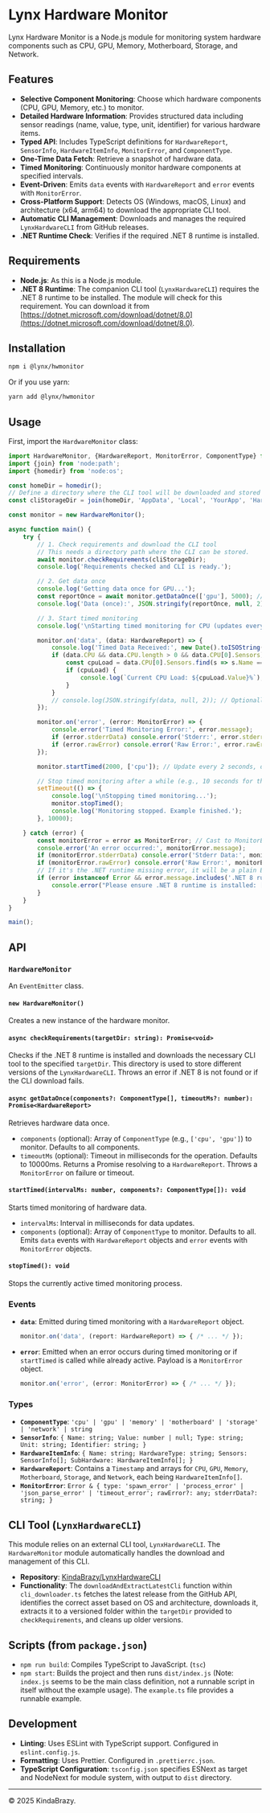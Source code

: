 # Lynx Hardware Monitor

Lynx Hardware Monitor is a Node.js module for monitoring system hardware components such as CPU, GPU, Memory,
Motherboard, Storage, and Network.

## Features

* **Selective Component Monitoring**: Choose which hardware components (CPU, GPU, Memory, etc.) to monitor.
* **Detailed Hardware Information**: Provides structured data including sensor readings (name, value, type, unit,
  identifier) for various hardware items.
* **Typed API**: Includes TypeScript definitions for `HardwareReport`, `SensorInfo`, `HardwareItemInfo`, `MonitorError`,
  and `ComponentType`.
* **One-Time Data Fetch**: Retrieve a snapshot of hardware data.
* **Timed Monitoring**: Continuously monitor hardware components at specified intervals.
* **Event-Driven**: Emits `data` events with `HardwareReport` and `error` events with `MonitorError`.
* **Cross-Platform Support**: Detects OS (Windows, macOS, Linux) and architecture (x64, arm64) to download the
  appropriate CLI tool.
* **Automatic CLI Management**: Downloads and manages the required `LynxHardwareCLI` from GitHub releases.
* **.NET Runtime Check**: Verifies if the required .NET 8 runtime is installed.

## Requirements

* **Node.js**: As this is a Node.js module.
* **.NET 8 Runtime**: The companion CLI tool (`LynxHardwareCLI`) requires the .NET 8 runtime to be installed. The module
  will check for this requirement. You can download it
  from [https://dotnet.microsoft.com/download/dotnet/8.0](https://dotnet.microsoft.com/download/dotnet/8.0).

## Installation

```bash
npm i @lynx/hwmonitor
````

Or if you use yarn:

```bash
yarn add @lynx/hwmonitor
```

## Usage

First, import the `HardwareMonitor` class:

```typescript
import HardwareMonitor, {HardwareReport, MonitorError, ComponentType} from '@lynx/hwmonitor';
import {join} from 'node:path';
import {homedir} from 'node:os';

const homeDir = homedir();
// Define a directory where the CLI tool will be downloaded and stored
const cliStorageDir = join(homeDir, 'AppData', 'Local', 'YourApp', 'HardwareMonitorCLI'); // Example for Windows

const monitor = new HardwareMonitor();

async function main() {
    try {
        // 1. Check requirements and download the CLI tool
        // This needs a directory path where the CLI can be stored.
        await monitor.checkRequirements(cliStorageDir);
        console.log('Requirements checked and CLI is ready.');

        // 2. Get data once
        console.log('Getting data once for GPU...');
        const reportOnce = await monitor.getDataOnce(['gpu'], 5000); // Monitor only GPU, 5-second timeout
        console.log('Data (once):', JSON.stringify(reportOnce, null, 2));

        // 3. Start timed monitoring
        console.log('\nStarting timed monitoring for CPU (updates every 2 seconds)...');

        monitor.on('data', (data: HardwareReport) => {
            console.log('Timed Data Received:', new Date().toISOString());
            if (data.CPU && data.CPU.length > 0 && data.CPU[0].Sensors) {
                const cpuLoad = data.CPU[0].Sensors.find(s => s.Name === 'CPU Total' && s.Type === 'Load');
                if (cpuLoad) {
                    console.log(`Current CPU Load: ${cpuLoad.Value}%`);
                }
            }
            // console.log(JSON.stringify(data, null, 2)); // Optionally log full data
        });

        monitor.on('error', (error: MonitorError) => {
            console.error('Timed Monitoring Error:', error.message);
            if (error.stderrData) console.error('Stderr:', error.stderrData);
            if (error.rawError) console.error('Raw Error:', error.rawError);
        });

        monitor.startTimed(2000, ['cpu']); // Update every 2 seconds, only CPU

        // Stop timed monitoring after a while (e.g., 10 seconds for this example)
        setTimeout(() => {
            console.log('\nStopping timed monitoring...');
            monitor.stopTimed();
            console.log('Monitoring stopped. Example finished.');
        }, 10000);

    } catch (error) {
        const monitorError = error as MonitorError; // Cast to MonitorError if it's an error from the monitor
        console.error('An error occurred:', monitorError.message);
        if (monitorError.stderrData) console.error('Stderr Data:', monitorError.stderrData);
        if (monitorError.rawError) console.error('Raw Error:', monitorError.rawError);
        // If it's the .NET runtime missing error, it will be a plain Error.
        if (error instanceof Error && error.message.includes('.NET 8 runtime')) {
            console.error("Please ensure .NET 8 runtime is installed: [https://dotnet.microsoft.com/download/dotnet/8.0](https://dotnet.microsoft.com/download/dotnet/8.0)");
        }
    }
}

main();
```

## API

### `HardwareMonitor`

An `EventEmitter` class.

#### `new HardwareMonitor()`

Creates a new instance of the hardware monitor.

#### `async checkRequirements(targetDir: string): Promise<void>`

Checks if the .NET 8 runtime is installed and downloads the necessary CLI tool to the specified `targetDir`. This
directory is used to store different versions of the `LynxHardwareCLI`.
Throws an error if .NET 8 is not found or if the CLI download fails.

#### `async getDataOnce(components?: ComponentType[], timeoutMs?: number): Promise<HardwareReport>`

Retrieves hardware data once.

* `components` (optional): Array of `ComponentType` (e.g., `['cpu', 'gpu']`) to monitor. Defaults to all components.
* `timeoutMs` (optional): Timeout in milliseconds for the operation. Defaults to 10000ms.
  Returns a Promise resolving to a `HardwareReport`.
  Throws a `MonitorError` on failure or timeout.

#### `startTimed(intervalMs: number, components?: ComponentType[]): void`

Starts timed monitoring of hardware data.

* `intervalMs`: Interval in milliseconds for data updates.
* `components` (optional): Array of `ComponentType` to monitor. Defaults to all.
  Emits `data` events with `HardwareReport` objects and `error` events with `MonitorError` objects.

#### `stopTimed(): void`

Stops the currently active timed monitoring process.

### Events

* **`data`**: Emitted during timed monitoring with a `HardwareReport` object.
  ```typescript
  monitor.on('data', (report: HardwareReport) => { /* ... */ });
  ```
* **`error`**: Emitted when an error occurs during timed monitoring or if `startTimed` is called while already active.
  Payload is a `MonitorError` object.
  ```typescript
  monitor.on('error', (error: MonitorError) => { /* ... */ });
  ```

### Types

* **`ComponentType`**: `'cpu' | 'gpu' | 'memory' | 'motherboard' | 'storage' | 'network' | string`
* **`SensorInfo`**: `{ Name: string; Value: number | null; Type: string; Unit: string; Identifier: string; }`
* **`HardwareItemInfo`**:
  `{ Name: string; HardwareType: string; Sensors: SensorInfo[]; SubHardware: HardwareItemInfo[]; }`
* **`HardwareReport`**: Contains a `Timestamp` and arrays for `CPU`, `GPU`, `Memory`, `Motherboard`, `Storage`, and
  `Network`, each being `HardwareItemInfo[]`.
* **`MonitorError`**:
  `Error & { type: 'spawn_error' | 'process_error' | 'json_parse_error' | 'timeout_error'; rawError?: any; stderrData?: string; }`

## CLI Tool (`LynxHardwareCLI`)

This module relies on an external CLI tool, `LynxHardwareCLI`. The `HardwareMonitor` module automatically handles the
download and management of this CLI.

* **Repository**: [KindaBrazy/LynxHardwareCLI](https://github.com/KindaBrazy/LynxHardwareCLI)
* **Functionality**: The `downloadAndExtractLatestCli` function within `cli_downloader.ts` fetches the latest release
  from the GitHub API, identifies the correct asset based on OS and architecture, downloads it, extracts it to a
  versioned folder within the `targetDir` provided to `checkRequirements`, and cleans up older versions.

## Scripts (from `package.json`)

* `npm run build`: Compiles TypeScript to JavaScript. (`tsc`)
* `npm start`: Builds the project and then runs `dist/index.js` (Note: `index.js` seems to be the main class definition,
  not a runnable script in itself without the example usage). The `example.ts` file provides a runnable example.

## Development

* **Linting**: Uses ESLint with TypeScript support. Configured in `eslint.config.js`.
* **Formatting**: Uses Prettier. Configured in `.prettierrc.json`.
* **TypeScript Configuration**: `tsconfig.json` specifies ESNext as target and NodeNext for module system, with output
  to `dist` directory.

___

© 2025 KindaBrazy.